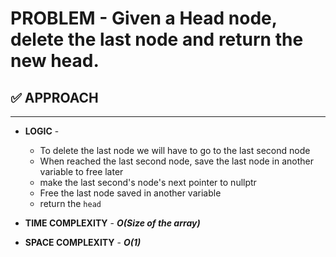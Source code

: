 # PROBLEM - Given a Head node, delete the last node and return the new head.
 

## ✅ APPROACH
---------------
- **LOGIC** - 
    - To delete the last node we will have to go to the last second node
    - When reached the last second node, save the last node in another variable to free later
    - make the last second's node's next pointer to nullptr
    - Free the last node saved in another variable
    - return the `head`

- **TIME COMPLEXITY** - ***O(Size of the array)***
- **SPACE COMPLEXITY** - ***O(1)***